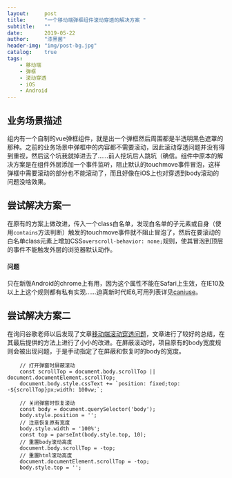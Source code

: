 ```yaml
---
layout:     post
title:      "一个移动端弹框组件滚动穿透的解决方案 "
subtitle:   ""
date:       2019-05-22
author:     "漆黑菌"
header-img: "img/post-bg.jpg"
catalog:    true
tags:
    - 移动端
    - 弹框
    - 滚动穿透
    - iOS
    - Android
---
```


## 业务场景描述
组内有一个自制的vue弹框组件，就是出一个弹框然后周围都是半透明黑色遮罩的那种。之前的业务场景中弹框中的内容都不需要滚动，因此滚动穿透问题并没有得到重视，然后这个坑我就掉进去了……前人挖坑后人跳坑（确信。组件中原本的解决方案是在组件外层添加一个事件监听，阻止默认的touchmove事件冒泡，这样弹框中需要滚动的部分也不能滚动了，而且好像在iOS上也对穿透到body滚动的问题没啥效果。

## 尝试解决方案一
在原有的方案上做改进，传入一个class白名单，发现白名单的子元素或自身（使用`contains`方法判断）触发的touchmove事件就不阻止冒泡了，然后在要滚动的白名单class元素上增加CSS`overscroll-behavior: none;`规则，使其冒泡到顶层的事件不能触发外层的浏览器默认动作。

#### 问题
只在新版Android的chrome上有用，因为这个属性不能在Safari上生效，在IE10及以上上这个规则都有私有实现……迫真新时代IE6,可用列表详见[caniuse](https://caniuse.com/#search=overscroll-behavior "overscroll-behavior兼容性")。

## 尝试解决方案二
在询问谷歌老师以后发现了文章[移动端滚动穿透问题](https://github.com/pod4g/tool/wiki/%E7%A7%BB%E5%8A%A8%E7%AB%AF%E6%BB%9A%E5%8A%A8%E7%A9%BF%E9%80%8F%E9%97%AE%E9%A2%98 "移动端滚动穿透问题")，文章进行了较好的总结，在其最后提供的方法上进行了小小的改进。在屏蔽滚动时，项目原有的body宽度规则会被出现问题，于是手动指定了在屏蔽和恢复时的body的宽度。

```
    // 打开弹窗时屏蔽滚动
    const scrollTop = document.body.scrollTop || document.documentElement.scrollTop;
    document.body.style.cssText += `position: fixed;top: -${scrollTop}px;width: 100vw;`;

    // 关闭弹窗时恢复滚动
    const body = document.querySelector('body');
    body.style.position = '';
    // 注意恢复原有宽度
    body.style.width = '100%';
    const top = parseInt(body.style.top, 10);
    // 重置body滚动高度
    document.body.scrollTop = -top;
    // 重置html滚动高度
    document.documentElement.scrollTop = -top;
    body.style.top = '';
```
